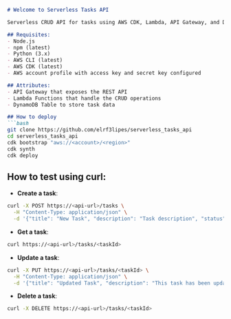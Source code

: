 ```markdown
# Welcome to Serverless Tasks API

Serverless CRUD API for tasks using AWS CDK, Lambda, API Gateway, and DynamoDB.

## Requisites:
- Node.js
- npm (latest)
- Python (3.x)
- AWS CLI (latest)
- AWS CDK (latest)
- AWS account profile with access key and secret key configured

## Attributes:
- API Gateway that exposes the REST API
- Lambda Functions that handle the CRUD operations
- DynamoDB Table to store task data

## How to deploy
```bash
git clone https://github.com/elrf3lipes/serverless_tasks_api
cd serverless_tasks_api
cdk bootstrap "aws://<account>/<region>"
cdk synth
cdk deploy
```

## How to test using curl:

- **Create a task**:
```bash
curl -X POST https://<api-url>/tasks \
  -H "Content-Type: application/json" \
  -d '{"title": "New Task", "description": "Task description", "status": "pending"}'
```

- **Get a task**:
```bash
curl https://<api-url>/tasks/<taskId>
```

- **Update a task**:
```bash
curl -X PUT https://<api-url>/tasks/<taskId> \
  -H "Content-Type: application/json" \
  -d '{"title": "Updated Task", "description": "This task has been updated", "status": "completed"}'
```

- **Delete a task**:
```bash
curl -X DELETE https://<api-url>/tasks/<taskId>
```

